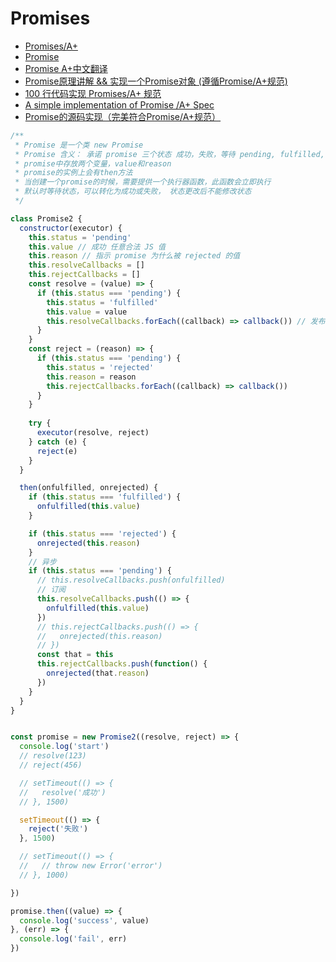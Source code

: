 # Promises

- [Promises/A+](https://promisesaplus.com/)
- [Promise](https://developer.mozilla.org/zh-CN/docs/Web/JavaScript/Reference/Global_Objects/Promise)
- [Promise A+中文翻译](https://juejin.im/post/5b6161e6f265da0f8145fb72)
- [Promise原理讲解 && 实现一个Promise对象 (遵循Promise/A+规范)](https://juejin.im/post/5aa7868b6fb9a028dd4de672)
- [100 行代码实现 Promises/A+ 规范](https://mp.weixin.qq.com/s/qdJ0Xd8zTgtetFdlJL3P1g)
- [A simple implementation of Promise /A+ Spec](https://github.com/Lucifier129/promise-aplus-impl)
- [Promise的源码实现（完美符合Promise/A+规范）](https://segmentfault.com/a/1190000018428848)


```js
/**
 * Promise 是一个类 new Promise
 * Promise 含义： 承诺 promise 三个状态 成功，失败，等待 pending, fulfilled, rejected
 * promise中存放两个变量，value和reason
 * promise的实例上会有then方法
 * 当创建一个promise的时候，需要提供一个执行器函数，此函数会立即执行
 * 默认时等待状态，可以转化为成功或失败， 状态更改后不能修改状态 
 */

class Promise2 {
  constructor(executor) {
    this.status = 'pending'
    this.value // 成功 任意合法 JS 值
    this.reason // 指示 promise 为什么被 rejected 的值
    this.resolveCallbacks = []
    this.rejectCallbacks = []
    const resolve = (value) => {
      if (this.status === 'pending') {
        this.status = 'fulfilled'
        this.value = value
        this.resolveCallbacks.forEach((callback) => callback()) // 发布
      }
    }
    const reject = (reason) => {
      if (this.status === 'pending') {
        this.status = 'rejected'
        this.reason = reason
        this.rejectCallbacks.forEach((callback) => callback())
      }
    }
    
    try {
      executor(resolve, reject)
    } catch (e) {
      reject(e)
    }
  }

  then(onfulfilled, onrejected) {
    if (this.status === 'fulfilled') {
      onfulfilled(this.value)
    }

    if (this.status === 'rejected') {
      onrejected(this.reason)
    }
    // 异步
    if (this.status === 'pending') {
      // this.resolveCallbacks.push(onfulfilled)
      // 订阅
      this.resolveCallbacks.push(() => {
        onfulfilled(this.value)
      })
      // this.rejectCallbacks.push(() => {
      //   onrejected(this.reason)
      // })
      const that = this
      this.rejectCallbacks.push(function() {
        onrejected(that.reason)
      })
    }
  }
}


const promise = new Promise2((resolve, reject) => {
  console.log('start')
  // resolve(123)
  // reject(456)

  // setTimeout(() => {
  //   resolve('成功')
  // }, 1500)

  setTimeout(() => {
    reject('失败')
  }, 1500)

  // setTimeout(() => {
  //   // throw new Error('error')
  // }, 1000)

})

promise.then((value) => {
  console.log('success', value)
}, (err) => {
  console.log('fail', err)
})
```